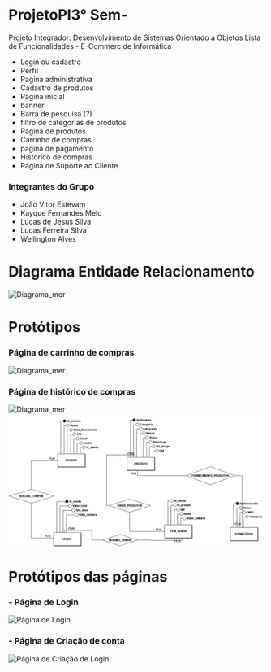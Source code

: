 # ProjetoPI3° Sem-
Projeto Integrador: Desenvolvimento de Sistemas Orientado a Objetos
Lista de Funcionalidades - E-Commerc de Informática
- Login ou cadastro
- Perfil
- Pagina administrativa
- Cadastro de produtos
- Página inicial
- banner
- Barra de pesquisa (?)
- filtro de categorias de produtos
- Pagina de produtos
- Carrinho de compras
- pagina de pagamento
- Historico de compras
- Página de Suporte ao Cliente


### Integrantes do Grupo
- João Vitor Estevam
- Kayque Fernandes Melo
- Lucas de Jesus Silva
- Lucas Ferreira Silva
- Wellington Alves

# Diagrama Entidade Relacionamento

![Diagrama_mer](https://user-images.githubusercontent.com/99514168/222869068-493d71bb-a8dd-4e8c-b857-79cfae739f89.png)

# Protótipos

### Página de carrinho de compras
![Diagrama_mer](./Docs/Prot%C3%B3tipos/Carrinho%20de%20compras.PNG)

### Página de histórico de compras
![Diagrama_mer](./Docs/Prot%C3%B3tipos/Historico%20de%20compras.PNG)
![Diagrama_mer](./Docs/DiagramaMer/DiagramaMerIMG.png)


# Protótipos das páginas

### - Página de Login
![Página de Login](./Docs/Prot%C3%B3tipos/PageLogin.PNG)

### - Página de Criação de conta
![Página de Criação de Login](./Docs/Prot%C3%B3tipos/PageCreateAccount.PNG)
